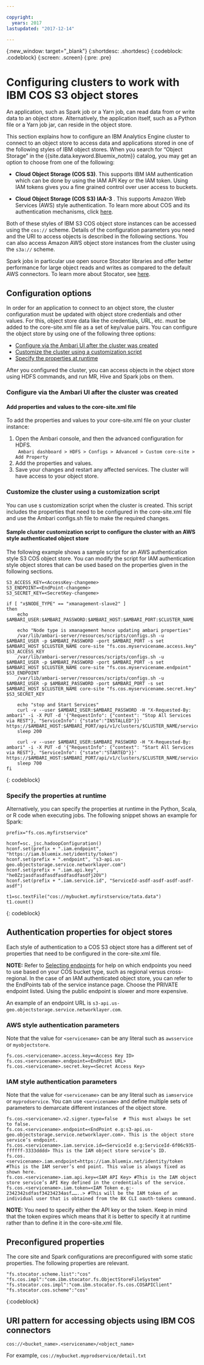 ```yaml
---

copyright:
  years: 2017
lastupdated: "2017-12-14"

---
```


<!-- Attribute definitions -->
{:new_window: target="_blank"}
{:shortdesc: .shortdesc}
{:codeblock: .codeblock}
{:screen: .screen}
{:pre: .pre}

# Configuring clusters to work with IBM COS S3 object stores  

An application, such as Spark job or a Yarn job, can read data from or write data to an object store. Alternatively, the application itself, such as a Python file or a Yarn job jar, can reside in the object store.

This section explains how to configure an IBM Analytics Engine cluster to connect to an object store to access data and applications stored in one of the following styles of IBM object stores. When you search for “Object Storage”  in the {{site.data.keyword.Bluemix_notm}} catalog, you may get an option to choose from one of the following:

 - **Cloud Object Storage (COS S3)**. This supports IBM IAM authentication which can be done by using the IAM API Key or the IAM token. Using IAM tokens gives you a fine grained control over user access to buckets.   

 - **Cloud Object Storage (COS S3) IAA-3** . This supports Amazon Web Services (AWS) style authentication.
 To learn more about COS and its authentication mechanisms, click [here](https://console.bluemix.net/docs/services/cloud-object-storage/about-cos.html#about-ibm-cloud-object-storage).  

 Both of these styles of IBM S3 COS object store instances can be accessed using the `cos://` scheme. Details of the configuration parameters you need and the URI to access objects is described in the following sections. You can also access Amazon AWS object store instances from the cluster using the `s3a://` scheme.

 Spark jobs in particular use open source Stocator libraries and offer better performance for large object reads and writes as compared to the default AWS connectors. To learn more about Stocator, see [here](https://github.com/SparkTC/stocator).

## Configuration options

In order for an application to connect to an object store, the cluster configuration must be updated with object store credentials and other values. For this, object store data like the credentials, URL, etc. must be added to the core-site.xml file as a set of key/value pairs. You can configure the object store by using one of the following three options:

* [Configure via the Ambari UI after the cluster was created](#configure-via-the-ambari-ui-after-the-cluster-was-created)
* [Customize the cluster using a customization script](#customize-the-cluster-using-a-customization-script)
* [Specify the properties at runtime](#specify-the-properties-at-runtime)

After you configured the cluster, you can access objects in the object store using HDFS commands, and run MR, Hive and Spark jobs on them.

### Configure via the Ambari UI after the cluster was created

#### Add properties and values to the core-site.xml file

To add the properties and values to your core-site.xml file on your cluster instance:

1. Open the Ambari console, and then the advanced configuration for HDFS.<br>
``` Ambari dashboard > HDFS > Configs > Advanced > Custom core-site > Add Property```
2. Add the properties and values.
3. Save your changes and restart any affected services. The cluster will have access to  your object store.

### Customize the cluster using a customization script
You can use s customization script when the cluster is created. This script includes the properties that need to be configured in the core-site.xml file and use the Ambari configs.sh file to make the required changes.

#### Sample cluster customization script to configure the cluster with an AWS style authenticated object store

The following example shows a sample script for an AWS authentication style S3 COS object store. You can modify the script for IAM authentication style object stores that can be used based on the properties given in the following sections.
```
S3_ACCESS_KEY=<AccessKey-changeme>
S3_ENDPOINT=<EndPoint-changeme>
S3_SECRET_KEY=<SecretKey-changeme>

if [ "x$NODE_TYPE" == "xmanagement-slave2" ]
then
    echo $AMBARI_USER:$AMBARI_PASSWORD:$AMBARI_HOST:$AMBARI_PORT:$CLUSTER_NAME

    echo "Node type is xmanagement hence updating ambari properties"
    /var/lib/ambari-server/resources/scripts/configs.sh -u $AMBARI_USER -p $AMBARI_PASSWORD -port $AMBARI_PORT -s set $AMBARI_HOST $CLUSTER_NAME core-site "fs.cos.myservicename.access.key" $S3_ACCESS_KEY
    /var/lib/ambari-server/resources/scripts/configs.sh -u $AMBARI_USER -p $AMBARI_PASSWORD -port $AMBARI_PORT -s set $AMBARI_HOST $CLUSTER_NAME core-site "fs.cos.myservicename.endpoint" $S3_ENDPOINT
    /var/lib/ambari-server/resources/scripts/configs.sh -u $AMBARI_USER -p $AMBARI_PASSWORD -port $AMBARI_PORT -s set $AMBARI_HOST $CLUSTER_NAME core-site "fs.cos.myservicename.secret.key" $S3_SECRET_KEY

    echo "stop and Start Services"
    curl -v --user $AMBARI_USER:$AMBARI_PASSWORD -H "X-Requested-By: ambari" -i -X PUT -d '{"RequestInfo": {"context": "Stop All Services via REST"}, "ServiceInfo": {"state":"INSTALLED"}}' https://$AMBARI_HOST:$AMBARI_PORT/api/v1/clusters/$CLUSTER_NAME/services
    sleep 200

    curl -v --user $AMBARI_USER:$AMBARI_PASSWORD -H "X-Requested-By: ambari" -i -X PUT -d '{"RequestInfo": {"context": "Start All Services via REST"}, "ServiceInfo": {"state":"STARTED"}}' https://$AMBARI_HOST:$AMBARI_PORT/api/v1/clusters/$CLUSTER_NAME/services
    sleep 700
fi
```     
{: codeblock}

### Specify the properties at runtime

Alternatively, you can specify the properties at runtime in the Python, Scala, or R code when executing jobs. The following snippet shows an example for Spark:

```
prefix="fs.cos.myfirstservice"

hconf=sc._jsc.hadoopConfiguration()
hconf.set(prefix + ".iam.endpoint", "https://iam.bluemix.net/identity/token")
hconf.set(prefix + ".endpoint", "s3-api.us-geo.objectstorage.service.networklayer.com")
hconf.set(prefix + ".iam.api.key", "he0Zzjasdfasdfasdfasdfasdfasdfj2OV")
hconf.set(prefix + ".iam.service.id", "ServiceId-asdf-asdf-asdf-asdf-asdf")

t1=sc.textFile("cos://mybucket.myfirstservice/tata.data")
t1.count()
```     
{: codeblock}


## Authentication properties for object stores

Each style of authentication to a COS S3 object store has a different set of properties that need to be configured in the core-site.xml file.

**NOTE:** Refer to [Selecting endpoints](https://ibm-public-cos.github.io/crs-docs/endpoints) for help on which endpoints you need to use based on your COS bucket type, such as regional versus cross-regional. In the case of an IAM authenticated object store, you can refer to the EndPoints tab of the service instance page. Choose the PRIVATE endpoint listed. Using the public endpoint is slower and more expensive.

An example of an endpoint URL is `s3-api.us-geo.objectstorage.service.networklayer.com`.

### AWS style authentication parameters
Note that the value for `<servicename>` can be any literal such as `awsservice` or `myobjectstore`.

```
fs.cos.<servicename>.access.key=<Access Key ID>
fs.cos.<servicename>.endpoint=<EndPoint URL>
fs.cos.<servicename>.secret.key=<Secret Access Key>
```

### IAM style authentication parameters
Note that the value for `<servicename>` can be any literal such as `iamservice` or `myprodservice`.  You can use `<servicename>` and define multiple sets of parameters to demarcate different instances of the object store.

```
fs.cos.<servicename>.v2.signer.type=false  # This must always be set to false.
fs.cos.<servicename>.endpoint=<EndPoint e.g:s3-api.us-geo.objectstorage.service.networklayer.com>. This is the object store service’s endpoint.
fs.cos.<servicename>.iam.service.id=<ServiceId e.g:ServiceId-6f06c935-ffffff-3333dddd> This is the IAM object store service’s ID.
fs.cos.<servicename>.iam.endpoint=https://iam.bluemix.net/identity/token #This is the IAM server’s end point. This value is always fixed as shown here.
fs.cos.<servicename>.iam.api.key=<IAM API Key> #This is the IAM object store service’s API Key defined in the credentials of the service.
fs.cos.<servicename>.iam.token=<IAM Token e.g:- 2342342sdfasf34234234asf……..> #This will be the IAM token of an individual user that is obtained from the BX CLI oauth-tokens command.
```
**NOTE:** You need to specify either the API key or the token. Keep in mind that the token expires which means that it is better to specify it at runtime rather than to define it in the core-site.xml file.

## Preconfigured properties
The core site and Spark configurations are preconfigured with some static properties. The following  properties are relevant.
```
"fs.stocator.scheme.list":"cos"
"fs.cos.impl":"com.ibm.stocator.fs.ObjectStoreFileSystem"
"fs.stocator.cos.impl":"com.ibm.stocator.fs.cos.COSAPIClient"
"fs.stocator.cos.scheme":"cos"
```
{:codeblock}

## URI pattern for accessing objects using IBM COS connectors

`cos://<bucket_name>.<servicename>/<object_name>`

For example, `cos://mybucket.myprodservice/detail.txt`
